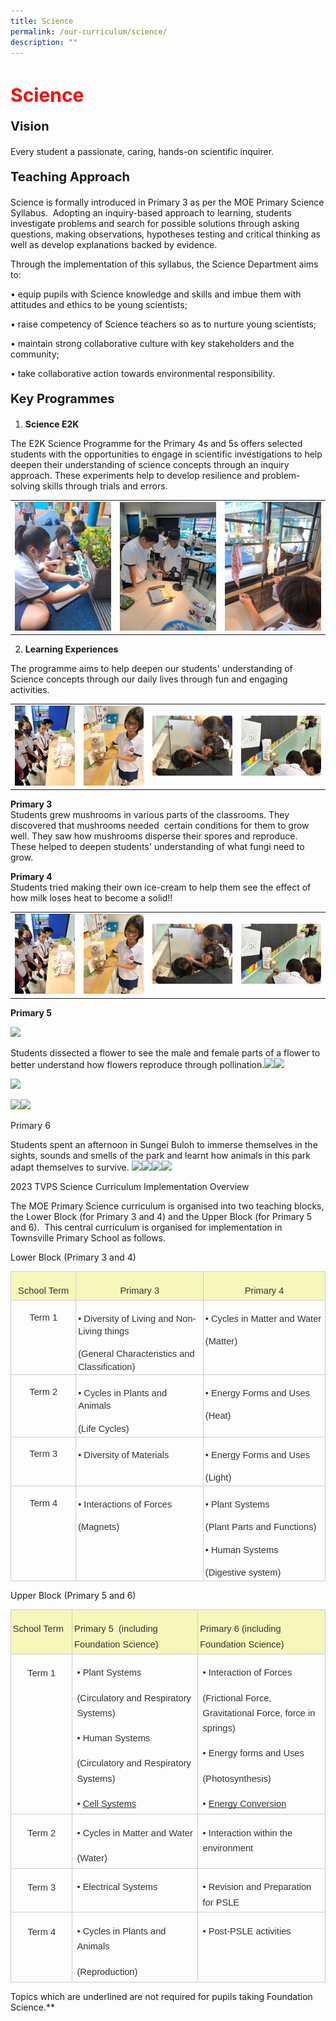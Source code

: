 ```yaml
---
title: Science
permalink: /our-curriculum/science/
description: ""
---
```

<h1 style="color:red;font-size:30px">Science</h1>

<p style="font-size:20px"><strong>Vision</strong></p>Every student a passionate, caring, hands-on scientific inquirer.

<p style="font-size:20px"><strong>Teaching Approach</strong></p>

Science is formally introduced in Primary 3 as per the MOE Primary Science Syllabus.&nbsp; Adopting an inquiry-based approach to learning, students investigate problems and search for possible solutions through asking questions, making observations, hypotheses testing and critical thinking as well as develop explanations backed by evidence.

Through the implementation of this syllabus, the Science Department aims to:

• equip pupils with Science knowledge and skills and imbue them with attitudes and ethics to be young scientists;

• raise competency of Science teachers so as to nurture young scientists;

• maintain strong collaborative culture with key stakeholders and the community;

• take collaborative action towards environmental responsibility.

<p style="font-size:20px"><strong>Key Programmes</strong>

1.  <strong>Science E2K</strong>&nbsp;
    
The E2K Science Programme for the Primary 4s and 5s offers selected students with the opportunities to engage in scientific investigations to help deepen their understanding of science concepts through an inquiry approach. These experiments help to develop resilience and problem-solving skills through trials and errors.&nbsp;

<table>
<tbody>
  <tr>
    <td>
			<img src="/images/Science/science1.jpg"></td>
		<td><img src="/images/Science/science2.jpg"></td>
		<td><img src="/images/Science/science3.jpg"></td>
  </tr>
</tbody>
</table>

2.  <strong>Learning Experiences</strong>
	
The programme aims to help deepen our students' understanding of Science concepts through our daily lives through fun and engaging activities.

<table>
<tbody>
  <tr>
    <td>
			<img src="/images/Science/science4.jpg"></td>
		<td><img src="/images/Science/science5.jpg"></td>
		<td><img src="/images/Science/science6.jpg"></td>
		<td><img src="/images/Science/science7.jpg"></td>
  </tr>
</tbody>
</table>

  

<strong>Primary 3</strong><br>
Students grew mushrooms in various parts of the classrooms. They discovered that mushrooms needed&nbsp; certain conditions for them to grow well. They saw how mushrooms disperse their spores and reproduce. These helped to deepen students' understanding of what fungi need to grow.  

<strong>Primary 4</strong><br>
Students tried making their own ice-cream to help them see the effect of how milk loses heat to become a solid!!

<table>
<tbody>
  <tr>
    <td>
			<img src="/images/Science/science4.jpg"></td>
		<td><img src="/images/Science/science5.jpg"></td>
		<td><img src="/images/Science/science6.jpg"></td>
		<td><img src="/images/Science/science7.jpg"></td>
  </tr>
</tbody>
</table>

<strong>Primary 5</strong>
  
![](https://lh5.googleusercontent.com/n7-yhNn86x6CAPDfhboGX0v-mMADNRxeQ42KtDB83qR99FB1oYOolHxHWuf5LnnvF-dg5ncu3r8lf9wlk89DydD2qyxa90x59LQIKwcoWNUGPRIJnmyE6lzXyJGkBVSB21HGGoX_q-0yZ1BsY4thUow)

Students dissected a flower to see the male and female parts of a flower to better understand how flowers reproduce through pollination.![](https://lh3.googleusercontent.com/2d3VuoOOAuo4BmivOnU8thurn4cihhzrKdqKkvjfMewEO4Mf052lR91tn9aqjwyrmpViU79tDlQoSJOVBgoB1tKwlRPNM_XOLXf5FJOpgEVehhbZ03E_HBUtaoi58Ji_3xBb9N2sRZnExG3OnL7mGmI)![](https://lh4.googleusercontent.com/Gr16eSdBVEuOvjJztO555tXY4vRafTblpW-dDJSmQFoDhMtLzRIhrfE2-MGxwNUf_x-hXijcdReJvcCDRrCcDJwgnVDjrD2RAJ5qQF-N5thjx2Ug_5VPjl9IKkQWS2vYsBsSCxWPGqMCXbXpLdDOYuQ)

  

  
![](https://lh6.googleusercontent.com/nbOmc_mNDhZsB5XKz8BKpLk1B9tSmxn5-WaunruCsTjecqEjT8oXY1PSr619HSAWsPEawdBrmGaYulFXrbIahBsxTqqU12EqwY3AzBRVm94oxeFkLDDRba67etf7wXrsOThQZkUWP_uhgikuoBdsy4s)

  
![](https://lh4.googleusercontent.com/32UYzSeQDGxQIltJJq9KzaLo2Ltti2yUcSJbmEKcDzrHeKxnhDOsFn19xPuHLLT9nTbaEcPoWzj8tDkkOsJ3OaTrfJfyx8R5uUsXCwEcxistthp42MGEs0uXzfKVb-mIzbjcqB-2-tWHqqDAjbEsRqk)![](https://lh5.googleusercontent.com/4JBQZP6aOJAxt5yVHTclFmTQ5oSPVnoUmXPoHza8PzCxwwqSN58gFPRyi5h20hkhPf8AxQ5h1dTs4hNiDgQN_FkZpmgjGPzNix2D6Q16SrRz5VNstjZGlNR1MSX3lO-ZDUShf7QjXUJ5gjPkvxNTTP0)

  

  

  

  

  

  

  

  

  

Primary 6

  

Students spent an afternoon in Sungei Buloh to immerse themselves in the sights, sounds and smells of the park and learnt how animals in this park adapt themselves to survive.&nbsp;![](https://lh5.googleusercontent.com/BVas6h_PW9XTu3GOppoNBritquHy0v0KdaYFbG-BF5Pp5SH1zNDC8_WAOApss3mhDhALxpZXptsXlSLwxt5-o_2cnH4K4aPEXb8SYDUCecG6KxIiE0mVlf2UQseZWaa5lJIi7J2SLgTdECFXELc7qBg)![](https://lh6.googleusercontent.com/SQt7I14tmGUiTi5ZHUTXh-6BwD4wSmbyVWtEppWbV9MaS0p1SKyHfFVN9T7QBuMsd5zBlkbD9_C2fnkdM11-sao9jo9ES1gni_cU5AoUsgoePh-Wc5oJFyfw4CHdXELcoEk5ZNIigNO6jrTFbeyfKDM)![](https://lh6.googleusercontent.com/sa8yMBAU4ceH7LgGaa6RiT3YiG6x4Ngvw7SCg67Q_DdYbhZkuj-4xeVFshU-4mKh0JWEyoZEirLqksUOMomh57n4JD4qtRAZqFrjJcvkhC0JxmCXDLZ1hUO9Y3as8Zw3i6K2f9cZ-n7dxZBdV6-9wDE)![](https://lh5.googleusercontent.com/t0NHgMx3RA91_EH2sHXA1jZ7Bre5XW16jAM1KTHHKyi19G2iYQl4SUs_KuqxLO8YtQJh4mXVje2gHngpoK4uAAZ8pB-vakJxkE3Ijjj5oFntjgAvrw82ijSvVBobZPRF-Y4Hn1XbvMDBpMmfbrVpSGo)

  

  

  

  

2023 TVPS Science Curriculum Implementation Overview

The MOE Primary Science curriculum is organised into two teaching blocks, the Lower Block (for Primary 3 and 4) and the Upper Block (for Primary 5 and 6).&nbsp; This central curriculum is organised for implementation in Townsville Primary School as follows.

Lower Block (Primary 3 and 4)

<table style="border:none;border-collapse:collapse;"><colgroup><col width="128"><col width="248"><col width="248"></colgroup><tbody><tr style="height:30.75pt"><td style="border-left:solid #cccccc 0.98958pt;border-right:solid #cccccc 0.98958pt;border-bottom:solid #cccccc 0.98958pt;border-top:solid #cccccc 0.98958pt;vertical-align:bottom;background-color:#f7f7bc;padding:2pt 2pt 2pt 2pt;overflow:hidden;overflow-wrap:break-word;"><p style="line-height:1.656;text-align: center;margin-top:12pt;margin-bottom:0pt;" dir="ltr"><span style="font-size:11pt;font-family:Arial;color:#333333;background-color:transparent;font-weight:400;font-style:normal;font-variant:normal;text-decoration:none;vertical-align:baseline;white-space:pre;white-space:pre-wrap;">School Term</span></p></td><td style="border-left:solid #cccccc 0.98958pt;border-right:solid #cccccc 0.98958pt;border-bottom:solid #cccccc 0.98958pt;border-top:solid #cccccc 0.98958pt;vertical-align:bottom;background-color:#f7f7bc;padding:2pt 2pt 2pt 2pt;overflow:hidden;overflow-wrap:break-word;"><p style="line-height:1.656;text-align: center;margin-top:12pt;margin-bottom:0pt;" dir="ltr"><span style="font-size:11pt;font-family:Arial;color:#333333;background-color:transparent;font-weight:400;font-style:normal;font-variant:normal;text-decoration:none;vertical-align:baseline;white-space:pre;white-space:pre-wrap;">Primary 3</span></p></td><td style="border-left:solid #cccccc 0.98958pt;border-right:solid #cccccc 0.98958pt;border-bottom:solid #cccccc 0.98958pt;border-top:solid #cccccc 0.98958pt;vertical-align:bottom;background-color:#f7f7bc;padding:2pt 2pt 2pt 2pt;overflow:hidden;overflow-wrap:break-word;"><p style="line-height:1.656;text-align: center;margin-top:12pt;margin-bottom:0pt;" dir="ltr"><span style="font-size:11pt;font-family:Arial;color:#333333;background-color:transparent;font-weight:400;font-style:normal;font-variant:normal;text-decoration:none;vertical-align:baseline;white-space:pre;white-space:pre-wrap;">Primary 4</span></p></td></tr><tr style="height:57.75pt"><td style="border-left:solid #cccccc 0.98958pt;border-right:solid #cccccc 0.98958pt;border-bottom:solid #cccccc 0.98958pt;border-top:solid #cccccc 0.98958pt;vertical-align:top;padding:2pt 2pt 2pt 2pt;overflow:hidden;overflow-wrap:break-word;"><p style="line-height:1.2;text-align: center;margin-top:12pt;margin-bottom:0pt;" dir="ltr"><span style="font-size:11pt;font-family:Arial;color:#333333;background-color:transparent;font-weight:400;font-style:normal;font-variant:normal;text-decoration:none;vertical-align:baseline;white-space:pre;white-space:pre-wrap;">Term 1</span></p></td><td style="border-left:solid #cccccc 0.98958pt;border-right:solid #cccccc 0.98958pt;border-bottom:solid #cccccc 0.98958pt;border-top:solid #cccccc 0.98958pt;vertical-align:top;padding:2.016pt 2.016pt 2.016pt 2.016pt;overflow:hidden;overflow-wrap:break-word;"><p style="line-height:1.38;margin-top:12pt;margin-bottom:0pt;" dir="ltr"><span style="font-size:11pt;font-family:Arial;color:#333333;background-color:transparent;font-weight:400;font-style:normal;font-variant:normal;text-decoration:none;vertical-align:baseline;white-space:pre;white-space:pre-wrap;">• Diversity of Living and Non-Living things</span></p><p style="line-height:1.38;margin-top:12pt;margin-bottom:0pt;" dir="ltr"><span style="font-size:11pt;font-family:Arial;color:#333333;background-color:transparent;font-weight:400;font-style:normal;font-variant:normal;text-decoration:none;vertical-align:baseline;white-space:pre;white-space:pre-wrap;">(General Characteristics and Classification)</span></p></td><td style="border-left:solid #cccccc 0.98958pt;border-right:solid #cccccc 0.98958pt;border-bottom:solid #cccccc 0.98958pt;border-top:solid #cccccc 0.98958pt;vertical-align:top;padding:2.016pt 2.016pt 2.016pt 2.016pt;overflow:hidden;overflow-wrap:break-word;"><p style="line-height:1.38;margin-top:12pt;margin-bottom:0pt;" dir="ltr"><span style="font-size:11pt;font-family:Arial;color:#333333;background-color:transparent;font-weight:400;font-style:normal;font-variant:normal;text-decoration:none;vertical-align:baseline;white-space:pre;white-space:pre-wrap;">• Cycles in Matter and Water</span></p><p style="line-height:1.38;margin-top:12pt;margin-bottom:0pt;" dir="ltr"><span style="font-size:11pt;font-family:Arial;color:#333333;background-color:transparent;font-weight:400;font-style:normal;font-variant:normal;text-decoration:none;vertical-align:baseline;white-space:pre;white-space:pre-wrap;">(Matter)</span></p></td></tr><tr style="height:57.75pt"><td style="border-left:solid #cccccc 0.98958pt;border-right:solid #cccccc 0.98958pt;border-bottom:solid #cccccc 0.98958pt;border-top:solid #cccccc 0.98958pt;vertical-align:top;padding:2pt 2pt 2pt 2pt;overflow:hidden;overflow-wrap:break-word;"><p style="line-height:1.2;text-align: center;margin-top:12pt;margin-bottom:0pt;" dir="ltr"><span style="font-size:11pt;font-family:Arial;color:#333333;background-color:transparent;font-weight:400;font-style:normal;font-variant:normal;text-decoration:none;vertical-align:baseline;white-space:pre;white-space:pre-wrap;">Term 2</span></p></td><td style="border-left:solid #cccccc 0.98958pt;border-right:solid #cccccc 0.98958pt;border-bottom:solid #cccccc 0.98958pt;border-top:solid #cccccc 0.98958pt;vertical-align:top;padding:2.016pt 2.016pt 2.016pt 2.016pt;overflow:hidden;overflow-wrap:break-word;"><p style="line-height:1.38;margin-top:12pt;margin-bottom:0pt;" dir="ltr"><span style="font-size:11pt;font-family:Arial;color:#333333;background-color:transparent;font-weight:400;font-style:normal;font-variant:normal;text-decoration:none;vertical-align:baseline;white-space:pre;white-space:pre-wrap;">• Cycles in Plants and Animals</span></p><p style="line-height:1.38;margin-top:12pt;margin-bottom:0pt;" dir="ltr"><span style="font-size:11pt;font-family:Arial;color:#333333;background-color:transparent;font-weight:400;font-style:normal;font-variant:normal;text-decoration:none;vertical-align:baseline;white-space:pre;white-space:pre-wrap;">(Life Cycles)</span></p></td><td style="border-left:solid #cccccc 0.98958pt;border-right:solid #cccccc 0.98958pt;border-bottom:solid #cccccc 0.98958pt;border-top:solid #cccccc 0.98958pt;vertical-align:top;padding:2.016pt 2.016pt 2.016pt 2.016pt;overflow:hidden;overflow-wrap:break-word;"><p style="line-height:1.38;margin-top:12pt;margin-bottom:0pt;" dir="ltr"><span style="font-size:11pt;font-family:Arial;color:#333333;background-color:transparent;font-weight:400;font-style:normal;font-variant:normal;text-decoration:none;vertical-align:baseline;white-space:pre;white-space:pre-wrap;">• Energy Forms and Uses</span></p><p style="line-height:1.38;margin-top:12pt;margin-bottom:0pt;" dir="ltr"><span style="font-size:11pt;font-family:Arial;color:#333333;background-color:transparent;font-weight:400;font-style:normal;font-variant:normal;text-decoration:none;vertical-align:baseline;white-space:pre;white-space:pre-wrap;">(Heat)</span></p></td></tr><tr style="height:57.75pt"><td style="border-left:solid #cccccc 0.98958pt;border-right:solid #cccccc 0.98958pt;border-bottom:solid #cccccc 0.98958pt;border-top:solid #cccccc 0.98958pt;vertical-align:top;padding:2pt 2pt 2pt 2pt;overflow:hidden;overflow-wrap:break-word;"><p style="line-height:1.2;text-align: center;margin-top:12pt;margin-bottom:0pt;" dir="ltr"><span style="font-size:11pt;font-family:Arial;color:#333333;background-color:transparent;font-weight:400;font-style:normal;font-variant:normal;text-decoration:none;vertical-align:baseline;white-space:pre;white-space:pre-wrap;">Term 3</span></p></td><td style="border-left:solid #cccccc 0.98958pt;border-right:solid #cccccc 0.98958pt;border-bottom:solid #cccccc 0.98958pt;border-top:solid #cccccc 0.98958pt;vertical-align:top;padding:2.016pt 2.016pt 2.016pt 2.016pt;overflow:hidden;overflow-wrap:break-word;"><p style="line-height:1.38;margin-top:12pt;margin-bottom:0pt;" dir="ltr"><span style="font-size:11pt;font-family:Arial;color:#333333;background-color:transparent;font-weight:400;font-style:normal;font-variant:normal;text-decoration:none;vertical-align:baseline;white-space:pre;white-space:pre-wrap;">• Diversity of Materials</span></p></td><td style="border-left:solid #cccccc 0.98958pt;border-right:solid #cccccc 0.98958pt;border-bottom:solid #cccccc 0.98958pt;border-top:solid #cccccc 0.98958pt;vertical-align:top;padding:2.016pt 2.016pt 2.016pt 2.016pt;overflow:hidden;overflow-wrap:break-word;"><p style="line-height:1.38;margin-top:12pt;margin-bottom:0pt;" dir="ltr"><span style="font-size:11pt;font-family:Arial;color:#333333;background-color:transparent;font-weight:400;font-style:normal;font-variant:normal;text-decoration:none;vertical-align:baseline;white-space:pre;white-space:pre-wrap;">• Energy Forms and Uses</span></p><p style="line-height:1.38;margin-top:12pt;margin-bottom:0pt;" dir="ltr"><span style="font-size:11pt;font-family:Arial;color:#333333;background-color:transparent;font-weight:400;font-style:normal;font-variant:normal;text-decoration:none;vertical-align:baseline;white-space:pre;white-space:pre-wrap;">(Light)</span></p></td></tr><tr style="height:110.25pt"><td style="border-left:solid #cccccc 0.98958pt;border-right:solid #cccccc 0.98958pt;border-bottom:solid #cccccc 0.98958pt;border-top:solid #cccccc 0.98958pt;vertical-align:top;padding:2pt 2pt 2pt 2pt;overflow:hidden;overflow-wrap:break-word;"><p style="line-height:1.2;text-align: center;margin-top:12pt;margin-bottom:0pt;" dir="ltr"><span style="font-size:11pt;font-family:Arial;color:#333333;background-color:transparent;font-weight:400;font-style:normal;font-variant:normal;text-decoration:none;vertical-align:baseline;white-space:pre;white-space:pre-wrap;">Term 4</span></p></td><td style="border-left:solid #cccccc 0.98958pt;border-right:solid #cccccc 0.98958pt;border-bottom:solid #cccccc 0.98958pt;border-top:solid #cccccc 0.98958pt;vertical-align:top;padding:2.016pt 2.016pt 2.016pt 2.016pt;overflow:hidden;overflow-wrap:break-word;"><p style="line-height:1.38;margin-top:12pt;margin-bottom:0pt;" dir="ltr"><span style="font-size:11pt;font-family:Arial;color:#333333;background-color:transparent;font-weight:400;font-style:normal;font-variant:normal;text-decoration:none;vertical-align:baseline;white-space:pre;white-space:pre-wrap;">• Interactions of Forces</span></p><p style="line-height:1.38;margin-top:12pt;margin-bottom:0pt;" dir="ltr"><span style="font-size:11pt;font-family:Arial;color:#333333;background-color:transparent;font-weight:400;font-style:normal;font-variant:normal;text-decoration:none;vertical-align:baseline;white-space:pre;white-space:pre-wrap;">(Magnets)</span></p></td><td style="border-left:solid #cccccc 0.98958pt;border-right:solid #cccccc 0.98958pt;border-bottom:solid #cccccc 0.98958pt;border-top:solid #cccccc 0.98958pt;vertical-align:top;padding:2.016pt 2.016pt 2.016pt 2.016pt;overflow:hidden;overflow-wrap:break-word;"><p style="line-height:1.38;margin-top:12pt;margin-bottom:0pt;" dir="ltr"><span style="font-size:11pt;font-family:Arial;color:#333333;background-color:transparent;font-weight:400;font-style:normal;font-variant:normal;text-decoration:none;vertical-align:baseline;white-space:pre;white-space:pre-wrap;">• Plant Systems</span></p><p style="line-height:1.38;margin-top:12pt;margin-bottom:0pt;" dir="ltr"><span style="font-size:11pt;font-family:Arial;color:#333333;background-color:transparent;font-weight:400;font-style:normal;font-variant:normal;text-decoration:none;vertical-align:baseline;white-space:pre;white-space:pre-wrap;">(Plant Parts and Functions)</span></p><p style="line-height:1.38;margin-top:12pt;margin-bottom:0pt;" dir="ltr"><span style="font-size:11pt;font-family:Arial;color:#333333;background-color:transparent;font-weight:400;font-style:normal;font-variant:normal;text-decoration:none;vertical-align:baseline;white-space:pre;white-space:pre-wrap;">• Human Systems</span></p><p style="line-height:1.38;margin-top:12pt;margin-bottom:0pt;" dir="ltr"><span style="font-size:11pt;font-family:Arial;color:#333333;background-color:transparent;font-weight:400;font-style:normal;font-variant:normal;text-decoration:none;vertical-align:baseline;white-space:pre;white-space:pre-wrap;">(Digestive system)</span></p></td></tr></tbody></table>

Upper Block (Primary 5 and 6)

<table style="border:none;border-collapse:collapse;"><colgroup><col width="125"><col width="251"><col width="248"></colgroup><tbody><tr style="height:30.75pt"><td style="border-left:solid #cccccc 0.98958pt;border-right:solid #cccccc 0.98958pt;border-bottom:solid #cccccc 0.98958pt;border-top:solid #cccccc 0.98958pt;vertical-align:top;background-color:#f7f7bc;padding:2pt 2pt 2pt 2pt;overflow:hidden;overflow-wrap:break-word;"><p style="line-height:1.656;margin-top:12pt;margin-bottom:0pt;" dir="ltr"><span style="font-size:11pt;font-family:Arial;color:#333333;background-color:transparent;font-weight:400;font-style:normal;font-variant:normal;text-decoration:none;vertical-align:baseline;white-space:pre;white-space:pre-wrap;">School Term</span></p></td><td style="border-left:solid #cccccc 0.98958pt;border-right:solid #cccccc 0.98958pt;border-bottom:solid #cccccc 0.98958pt;border-top:solid #cccccc 0.98958pt;vertical-align:top;background-color:#f7f7bc;padding:2pt 2pt 2pt 2pt;overflow:hidden;overflow-wrap:break-word;"><p style="line-height:1.656;margin-top:12pt;margin-bottom:0pt;" dir="ltr"><span style="font-size:11pt;font-family:Arial;color:#333333;background-color:transparent;font-weight:400;font-style:normal;font-variant:normal;text-decoration:none;vertical-align:baseline;white-space:pre;white-space:pre-wrap;">Primary 5&nbsp; (including Foundation Science)</span></p></td><td style="border-left:solid #cccccc 0.98958pt;border-right:solid #cccccc 0.98958pt;border-bottom:solid #cccccc 0.98958pt;border-top:solid #cccccc 0.98958pt;vertical-align:top;background-color:#f7f7bc;padding:2pt 2pt 2pt 2pt;overflow:hidden;overflow-wrap:break-word;"><p style="line-height:1.656;margin-top:12pt;margin-bottom:0pt;" dir="ltr"><span style="font-size:11pt;font-family:Arial;color:#333333;background-color:transparent;font-weight:400;font-style:normal;font-variant:normal;text-decoration:none;vertical-align:baseline;white-space:pre;white-space:pre-wrap;">Primary 6 (including Foundation Science)</span></p></td></tr><tr style="height:137.25pt"><td style="border-left:solid #cccccc 0.98958pt;border-right:solid #cccccc 0.98958pt;border-bottom:solid #cccccc 0.98958pt;border-top:solid #cccccc 0.98958pt;vertical-align:top;padding:2pt 2pt 2pt 2pt;overflow:hidden;overflow-wrap:break-word;"><p style="line-height:1.656;text-align: center;margin-top:12pt;margin-bottom:0pt;" dir="ltr"><span style="font-size:11pt;font-family:Arial;color:#333333;background-color:transparent;font-weight:400;font-style:normal;font-variant:normal;text-decoration:none;vertical-align:baseline;white-space:pre;white-space:pre-wrap;">Term 1</span></p></td><td style="border-left:solid #cccccc 0.98958pt;border-right:solid #cccccc 0.98958pt;border-bottom:solid #cccccc 0.98958pt;border-top:solid #cccccc 0.98958pt;vertical-align:top;padding:-26.784pt -26.784pt -26.784pt -26.784pt;overflow:hidden;overflow-wrap:break-word;"><p style="line-height:1.656;margin-top:12pt;margin-bottom:0pt;" dir="ltr"><span style="font-size:11pt;font-family:Arial;color:#333333;background-color:transparent;font-weight:400;font-style:normal;font-variant:normal;text-decoration:none;vertical-align:baseline;white-space:pre;white-space:pre-wrap;">• Plant Systems</span></p><p style="line-height:1.656;margin-top:12pt;margin-bottom:0pt;" dir="ltr"><span style="font-size:11pt;font-family:Arial;color:#333333;background-color:transparent;font-weight:400;font-style:normal;font-variant:normal;text-decoration:none;vertical-align:baseline;white-space:pre;white-space:pre-wrap;">(Circulatory and Respiratory Systems)</span></p><p style="line-height:1.656;margin-top:12pt;margin-bottom:0pt;" dir="ltr"><span style="font-size:11pt;font-family:Arial;color:#333333;background-color:transparent;font-weight:400;font-style:normal;font-variant:normal;text-decoration:none;vertical-align:baseline;white-space:pre;white-space:pre-wrap;">• Human Systems</span></p><p style="line-height:1.656;margin-top:12pt;margin-bottom:0pt;" dir="ltr"><span style="font-size:11pt;font-family:Arial;color:#333333;background-color:transparent;font-weight:400;font-style:normal;font-variant:normal;text-decoration:none;vertical-align:baseline;white-space:pre;white-space:pre-wrap;">(Circulatory and Respiratory Systems)</span></p><p style="line-height:1.656;margin-top:12pt;margin-bottom:0pt;" dir="ltr"><span style="font-size:11pt;font-family:Arial;color:#333333;background-color:transparent;font-weight:400;font-style:normal;font-variant:normal;text-decoration:none;vertical-align:baseline;white-space:pre;white-space:pre-wrap;">• </span><span style="font-size:11pt;font-family:Arial;color:#333333;background-color:transparent;font-weight:400;font-style:normal;font-variant:normal;text-decoration:underline;-webkit-text-decoration-skip:none;text-decoration-skip-ink:none;vertical-align:baseline;white-space:pre;white-space:pre-wrap;">Cell Systems</span></p></td><td style="border-left:solid #cccccc 0.98958pt;border-right:solid #cccccc 0.98958pt;border-bottom:solid #cccccc 0.98958pt;border-top:solid #cccccc 0.98958pt;vertical-align:top;padding:-26.784pt -26.784pt -26.784pt -26.784pt;overflow:hidden;overflow-wrap:break-word;"><p style="line-height:1.656;margin-top:12pt;margin-bottom:0pt;" dir="ltr"><span style="font-size:11pt;font-family:Arial;color:#333333;background-color:transparent;font-weight:400;font-style:normal;font-variant:normal;text-decoration:none;vertical-align:baseline;white-space:pre;white-space:pre-wrap;">• Interaction of Forces</span></p><p style="line-height:1.656;margin-top:12pt;margin-bottom:0pt;" dir="ltr"><span style="font-size:11pt;font-family:Arial;color:#333333;background-color:transparent;font-weight:400;font-style:normal;font-variant:normal;text-decoration:none;vertical-align:baseline;white-space:pre;white-space:pre-wrap;">(Frictional Force, Gravitational Force, force in springs)</span></p><p style="line-height:1.656;margin-top:12pt;margin-bottom:0pt;" dir="ltr"><span style="font-size:11pt;font-family:Arial;color:#333333;background-color:transparent;font-weight:400;font-style:normal;font-variant:normal;text-decoration:none;vertical-align:baseline;white-space:pre;white-space:pre-wrap;">• Energy forms and Uses</span></p><p style="line-height:1.656;margin-top:12pt;margin-bottom:0pt;" dir="ltr"><span style="font-size:11pt;font-family:Arial;color:#333333;background-color:transparent;font-weight:400;font-style:normal;font-variant:normal;text-decoration:none;vertical-align:baseline;white-space:pre;white-space:pre-wrap;">(Photosynthesis)</span></p><p style="line-height:1.656;margin-top:12pt;margin-bottom:0pt;" dir="ltr"><span style="font-size:11pt;font-family:Arial;color:#333333;background-color:transparent;font-weight:400;font-style:normal;font-variant:normal;text-decoration:none;vertical-align:baseline;white-space:pre;white-space:pre-wrap;">• </span><span style="font-size:11pt;font-family:Arial;color:#333333;background-color:transparent;font-weight:400;font-style:normal;font-variant:normal;text-decoration:underline;-webkit-text-decoration-skip:none;text-decoration-skip-ink:none;vertical-align:baseline;white-space:pre;white-space:pre-wrap;">Energy Conversion</span></p></td></tr><tr style="height:57.75pt"><td style="border-left:solid #cccccc 0.98958pt;border-right:solid #cccccc 0.98958pt;border-bottom:solid #cccccc 0.98958pt;border-top:solid #cccccc 0.98958pt;vertical-align:top;padding:2pt 2pt 2pt 2pt;overflow:hidden;overflow-wrap:break-word;"><p style="line-height:1.656;text-align: center;margin-top:12pt;margin-bottom:0pt;" dir="ltr"><span style="font-size:11pt;font-family:Arial;color:#333333;background-color:transparent;font-weight:400;font-style:normal;font-variant:normal;text-decoration:none;vertical-align:baseline;white-space:pre;white-space:pre-wrap;">Term 2</span></p></td><td style="border-left:solid #cccccc 0.98958pt;border-right:solid #cccccc 0.98958pt;border-bottom:solid #cccccc 0.98958pt;border-top:solid #cccccc 0.98958pt;vertical-align:top;padding:-26.784pt -26.784pt -26.784pt -26.784pt;overflow:hidden;overflow-wrap:break-word;"><p style="line-height:1.656;margin-top:12pt;margin-bottom:0pt;" dir="ltr"><span style="font-size:11pt;font-family:Arial;color:#333333;background-color:transparent;font-weight:400;font-style:normal;font-variant:normal;text-decoration:none;vertical-align:baseline;white-space:pre;white-space:pre-wrap;">• Cycles in Matter and Water</span></p><p style="line-height:1.656;margin-top:12pt;margin-bottom:0pt;" dir="ltr"><span style="font-size:11pt;font-family:Arial;color:#333333;background-color:transparent;font-weight:400;font-style:normal;font-variant:normal;text-decoration:none;vertical-align:baseline;white-space:pre;white-space:pre-wrap;">(Water)</span></p></td><td style="border-left:solid #cccccc 0.98958pt;border-right:solid #cccccc 0.98958pt;border-bottom:solid #cccccc 0.98958pt;border-top:solid #cccccc 0.98958pt;vertical-align:top;padding:-26.784pt -26.784pt -26.784pt -26.784pt;overflow:hidden;overflow-wrap:break-word;"><p style="line-height:1.656;margin-top:12pt;margin-bottom:0pt;" dir="ltr"><span style="font-size:11pt;font-family:Arial;color:#333333;background-color:transparent;font-weight:400;font-style:normal;font-variant:normal;text-decoration:none;vertical-align:baseline;white-space:pre;white-space:pre-wrap;">• Interaction within the environment</span></p></td></tr><tr style="height:30.75pt"><td style="border-left:solid #cccccc 0.98958pt;border-right:solid #cccccc 0.98958pt;border-bottom:solid #cccccc 0.98958pt;border-top:solid #cccccc 0.98958pt;vertical-align:top;padding:2pt 2pt 2pt 2pt;overflow:hidden;overflow-wrap:break-word;"><p style="line-height:1.656;text-align: center;margin-top:12pt;margin-bottom:0pt;" dir="ltr"><span style="font-size:11pt;font-family:Arial;color:#333333;background-color:transparent;font-weight:400;font-style:normal;font-variant:normal;text-decoration:none;vertical-align:baseline;white-space:pre;white-space:pre-wrap;">Term 3</span></p></td><td style="border-left:solid #cccccc 0.98958pt;border-right:solid #cccccc 0.98958pt;border-bottom:solid #cccccc 0.98958pt;border-top:solid #cccccc 0.98958pt;vertical-align:top;padding:-26.784pt -26.784pt -26.784pt -26.784pt;overflow:hidden;overflow-wrap:break-word;"><p style="line-height:1.656;margin-top:12pt;margin-bottom:0pt;" dir="ltr"><span style="font-size:11pt;font-family:Arial;color:#333333;background-color:transparent;font-weight:400;font-style:normal;font-variant:normal;text-decoration:none;vertical-align:baseline;white-space:pre;white-space:pre-wrap;">• Electrical Systems</span></p></td><td style="border-left:solid #cccccc 0.98958pt;border-right:solid #cccccc 0.98958pt;border-bottom:solid #cccccc 0.98958pt;border-top:solid #cccccc 0.98958pt;vertical-align:top;padding:-26.784pt -26.784pt -26.784pt -26.784pt;overflow:hidden;overflow-wrap:break-word;"><p style="line-height:1.656;margin-top:12pt;margin-bottom:0pt;" dir="ltr"><span style="font-size:11pt;font-family:Arial;color:#333333;background-color:transparent;font-weight:400;font-style:normal;font-variant:normal;text-decoration:none;vertical-align:baseline;white-space:pre;white-space:pre-wrap;">• Revision and Preparation for PSLE</span></p></td></tr><tr style="height:57.75pt"><td style="border-left:solid #cccccc 0.98958pt;border-right:solid #cccccc 0.98958pt;border-bottom:solid #cccccc 0.98958pt;border-top:solid #cccccc 0.98958pt;vertical-align:top;padding:2pt 2pt 2pt 2pt;overflow:hidden;overflow-wrap:break-word;"><p style="line-height:1.656;text-align: center;margin-top:12pt;margin-bottom:0pt;" dir="ltr"><span style="font-size:11pt;font-family:Arial;color:#333333;background-color:transparent;font-weight:400;font-style:normal;font-variant:normal;text-decoration:none;vertical-align:baseline;white-space:pre;white-space:pre-wrap;">Term 4</span></p></td><td style="border-left:solid #cccccc 0.98958pt;border-right:solid #cccccc 0.98958pt;border-bottom:solid #cccccc 0.98958pt;border-top:solid #cccccc 0.98958pt;vertical-align:top;padding:-26.784pt -26.784pt -26.784pt -26.784pt;overflow:hidden;overflow-wrap:break-word;"><p style="line-height:1.656;margin-top:12pt;margin-bottom:0pt;" dir="ltr"><span style="font-size:11pt;font-family:Arial;color:#333333;background-color:transparent;font-weight:400;font-style:normal;font-variant:normal;text-decoration:none;vertical-align:baseline;white-space:pre;white-space:pre-wrap;">• Cycles in Plants and Animals</span></p><p style="line-height:1.656;margin-top:12pt;margin-bottom:0pt;" dir="ltr"><span style="font-size:11pt;font-family:Arial;color:#333333;background-color:transparent;font-weight:400;font-style:normal;font-variant:normal;text-decoration:none;vertical-align:baseline;white-space:pre;white-space:pre-wrap;">(Reproduction)</span></p></td><td style="border-left:solid #cccccc 0.98958pt;border-right:solid #cccccc 0.98958pt;border-bottom:solid #cccccc 0.98958pt;border-top:solid #cccccc 0.98958pt;vertical-align:top;padding:-26.784pt -26.784pt -26.784pt -26.784pt;overflow:hidden;overflow-wrap:break-word;"><p style="line-height:1.656;margin-top:12pt;margin-bottom:0pt;" dir="ltr"><span style="font-size:11pt;font-family:Arial;color:#333333;background-color:transparent;font-weight:400;font-style:normal;font-variant:normal;text-decoration:none;vertical-align:baseline;white-space:pre;white-space:pre-wrap;">• Post-PSLE activities</span></p></td></tr></tbody></table>

Topics which are underlined are not required for pupils taking Foundation Science.**</p>